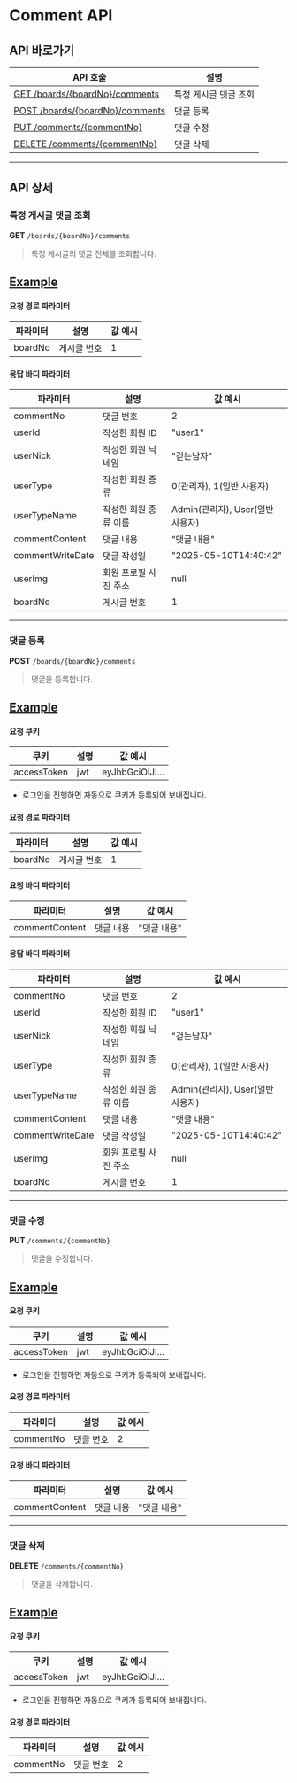 # Comment API
## API 바로가기
| API 호출                                          | 설명           |
|-------------------------------------------------|--------------|
| [GET /boards/{boardNo}/comments](#특정-게시글-댓글-조회) | 특정 게시글 댓글 조회 |
| [POST /boards/{boardNo}/comments](#댓글-등록)       | 댓글 등록        |
| [PUT /comments/{commentNo}](#댓글-수정)             | 댓글 수정        |
| [DELETE /comments/{commentNo}](#댓글-삭제)          | 댓글 삭제        |

---

## API 상세

### 특정 게시글 댓글 조회

**GET** `/boards/{boardNo}/comments`

> 특정 게시글의 댓글 전체를 조회합니다.

## [Example](CommentAPIDetail.md#특정-게시글-댓글-조회)

#### 요청 경로 파라미터
| 파라미터    | 설명     | 값 예시 |
|---------|--------|------|
| boardNo | 게시글 번호 | 1    |

#### 응답 바디 파라미터
| 파라미터             | 설명           | 값 예시                     |
|------------------|--------------|--------------------------|
| commentNo        | 댓글 번호        | 2                        |
| userId           | 작성한 회원 ID    | "user1"                  |
| userNick         | 작성한 회원 닉네임   | "걷는남자"                   |
| userType         | 작성한 회원 종류    | 0(관리자), 1(일반 사용자)        |
| userTypeName     | 작성한 회원 종류 이름 | Admin(관리자), User(일반 사용자) |
| commentContent   | 댓글 내용        | "댓글 내용"                  |
| commentWriteDate | 댓글 작성일       | "2025-05-10T14:40:42"    |
| userImg          | 회원 프로필 사진 주소 | null                     |
| boardNo          | 게시글 번호       | 1                        |

---

### 댓글 등록

**POST** `/boards/{boardNo}/comments`

> 댓글을 등록합니다.

## [Example](CommentAPIDetail.md#댓글-등록)

#### 요청 쿠키
| 쿠키          | 설명  | 값 예시            |
|-------------|-----|-----------------|
| accessToken | jwt | eyJhbGciOiJI... |
- 로그인을 진행하면 자동으로 쿠키가 등록되어 보내집니다.

#### 요청 경로 파라미터
| 파라미터    | 설명     | 값 예시 |
|---------|--------|------|
| boardNo | 게시글 번호 | 1    |

#### 요청 바디 파라미터
| 파라미터           | 설명    | 값 예시    |
|----------------|-------|---------|
| commentContent | 댓글 내용 | "댓글 내용" |

#### 응답 바디 파라미터
| 파라미터             | 설명           | 값 예시                     |
|------------------|--------------|--------------------------|
| commentNo        | 댓글 번호        | 2                        |
| userId           | 작성한 회원 ID    | "user1"                  |
| userNick         | 작성한 회원 닉네임   | "걷는남자"                   |
| userType         | 작성한 회원 종류    | 0(관리자), 1(일반 사용자)        |
| userTypeName     | 작성한 회원 종류 이름 | Admin(관리자), User(일반 사용자) |
| commentContent   | 댓글 내용        | "댓글 내용"                  |
| commentWriteDate | 댓글 작성일       | "2025-05-10T14:40:42"    |
| userImg          | 회원 프로필 사진 주소 | null                     |
| boardNo          | 게시글 번호       | 1                        |

---

### 댓글 수정

**PUT** `/comments/{commentNo}`
> 댓글을 수정합니다.

## [Example](CommentAPIDetail.md#댓글-등록)

#### 요청 쿠키
| 쿠키          | 설명  | 값 예시            |
|-------------|-----|-----------------|
| accessToken | jwt | eyJhbGciOiJI... |
- 로그인을 진행하면 자동으로 쿠키가 등록되어 보내집니다.

#### 요청 경로 파라미터
| 파라미터      | 설명    | 값 예시 |
|-----------|-------|------|
| commentNo | 댓글 번호 | 2    |

#### 요청 바디 파라미터
| 파라미터           | 설명    | 값 예시    |
|----------------|-------|---------|
| commentContent | 댓글 내용 | "댓글 내용" |

---

### 댓글 삭제

**DELETE** `/comments/{commentNo}`
> 댓글을 삭제합니다.

## [Example](CommentAPIDetail.md#댓글-삭제)

#### 요청 쿠키
| 쿠키          | 설명  | 값 예시            |
|-------------|-----|-----------------|
| accessToken | jwt | eyJhbGciOiJI... |
- 로그인을 진행하면 자동으로 쿠키가 등록되어 보내집니다.

#### 요청 경로 파라미터
| 파라미터      | 설명    | 값 예시 |
|-----------|-------|------|
| commentNo | 댓글 번호 | 2    |
